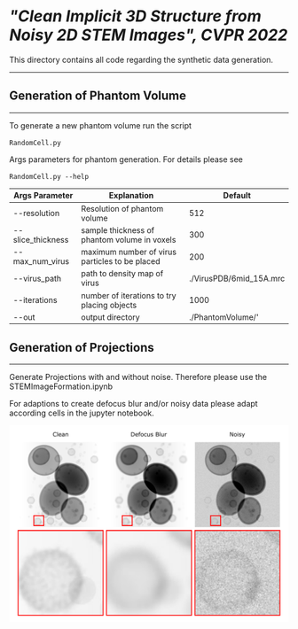 # ***"Clean Implicit 3D Structure from Noisy 2D STEM Images", CVPR 2022***  


This directory contains all code regarding the synthetic data generation.


---
## Generation of Phantom Volume
---

To generate a new phantom volume run the script 

    RandomCell.py

Args parameters for phantom generation. For details please see 

    RandomCell.py --help

|Args Parameter   | Explanation | Default |  
|---|---|---|
|--resolution| Resolution of phantom volume | 512 |
|--slice_thickness | sample thickness of phantom volume in voxels | 300 |
|--max_num_virus | maximum number of virus particles to be placed | 200 |
|--virus_path | path to density map of virus | ./VirusPDB/6mid_15A.mrc |
|--iterations | number of iterations to try placing objects | 1000 |
|--out | output directory | ./PhantomVolume/' |


## Generation of Projections
---
Generate Projections with and without noise. Therefore please use the STEMImageFormation.ipynb

For adaptions to create defocus blur and/or noisy data please adapt according cells in the jupyter notebook.

<img src="../Images/syntheticData.png" alt="Example synthetic data" width="1000"/>




